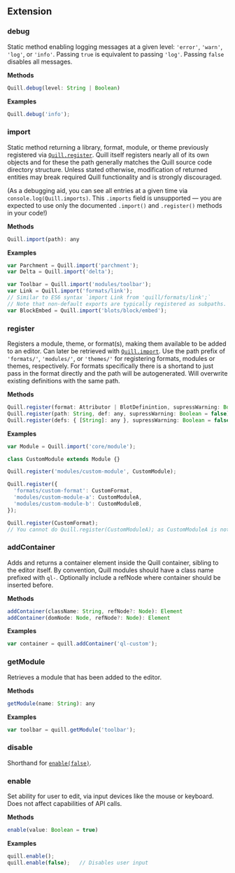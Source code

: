 ## Extension

### debug

Static method enabling logging messages at a given level: `'error'`, `'warn'`, `'log'`, or `'info'`. Passing `true` is equivalent to passing `'log'`. Passing `false` disables all messages.

**Methods**

```javascript
Quill.debug(level: String | Boolean)
```

**Examples**

```javascript
Quill.debug('info');
```

### import

Static method returning a library, format, module, or theme previously registered via [`Quill.register`](/docs/api/#register). Quill itself registers nearly all of its own objects and for these the path generally matches the Quill source code directory structure. Unless stated otherwise, modification of returned entities may break required Quill functionality and is strongly discouraged.

(As a debugging aid, you can see all entries at a given time via `console.log(Quill.imports)`. This `.imports` field is unsupported — you are expected to use only the documented `.import()` and `.register()` methods in your code!)

**Methods**

```javascript
Quill.import(path): any
```

**Examples**

```javascript
var Parchment = Quill.import('parchment');
var Delta = Quill.import('delta');

var Toolbar = Quill.import('modules/toolbar');
var Link = Quill.import('formats/link');
// Similar to ES6 syntax `import Link from 'quill/formats/link';`
// Note that non-default exports are typically registered as subpaths.
var BlockEmbed = Quill.import('blots/block/embed');
```

### register

Registers a module, theme, or format(s), making them available to be added to an editor. Can later be retrieved with [`Quill.import`](/docs/api/#import). Use the path prefix of `'formats/'`, `'modules/'`, or `'themes/'` for registering formats, modules or themes, respectively. For formats specifically there is a shortand to just pass in the format directly and the path will be autogenerated. Will overwrite existing definitions with the same path.

**Methods**

```javascript
Quill.register(format: Attributor | BlotDefinintion, supressWarning: Boolean = false)
Quill.register(path: String, def: any, supressWarning: Boolean = false)
Quill.register(defs: { [String]: any }, supressWarning: Boolean = false)
```

**Examples**

```javascript
var Module = Quill.import('core/module');

class CustomModule extends Module {}

Quill.register('modules/custom-module', CustomModule);
```

```javascript
Quill.register({
  'formats/custom-format': CustomFormat,
  'modules/custom-module-a': CustomModuleA,
  'modules/custom-module-b': CustomModuleB,
});

Quill.register(CustomFormat);
// You cannot do Quill.register(CustomModuleA); as CustomModuleA is not a format
```

### addContainer

Adds and returns a container element inside the Quill container, sibling to the editor itself. By convention, Quill modules should have a class name prefixed with `ql-`. Optionally include a refNode where container should be inserted before.

**Methods**

```javascript
addContainer(className: String, refNode?: Node): Element
addContainer(domNode: Node, refNode?: Node): Element
```

**Examples**

```javascript
var container = quill.addContainer('ql-custom');
```


### getModule

Retrieves a module that has been added to the editor.

**Methods**

```javascript
getModule(name: String): any
```

**Examples**

```javascript
var toolbar = quill.getModule('toolbar');
```


### disable

Shorthand for [`enable(false)`](#enable).


### enable

Set ability for user to edit, via input devices like the mouse or keyboard. Does not affect capabilities of API calls.

**Methods**

```javascript
enable(value: Boolean = true)
```

**Examples**

```javascript
quill.enable();
quill.enable(false);   // Disables user input
```

